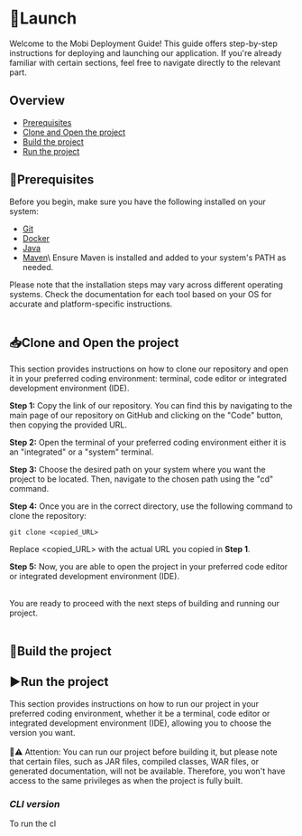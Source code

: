 # 🚀Launch

Welcome to the Mobi Deployment Guide! This guide offers step-by-step instructions for deploying and launching our application. If you're already familiar with certain sections, feel free to navigate directly to the relevant part.

## Overview
- [Prerequisites](#prerequisites)
- [Clone and Open the project](#clone-and-open-the-project)
- [Build the project](#build-the-project)
- [Run the project](#run-the-project)



## 📃Prerequisites
Before you begin, make sure you have the following installed on your system:

* [Git](https://git-scm.com/downloads)
* [Docker](https://www.docker.com/)
* [Java](https://www.oracle.com/java/technologies/downloads/)<!--( JDK8/JDK11 are supported by now) installed and JAVA_HOME set.-->
* [Maven](https://maven.apache.org/download.cgi?.)\
Ensure Maven is installed and added to your system's PATH as needed.

Please note that the installation steps may vary across different operating systems. Check the documentation for each tool based on your OS for accurate and platform-specific instructions.<br><br> 


## 📥Clone and Open the project
This section provides instructions on how to clone our repository and open it in your preferred coding environment: terminal, code editor or integrated development environment (IDE).

**Step 1:** Copy the link of our repository. You can find this by navigating to the main page of our repository on GitHub and clicking on the "Code" button, then copying the provided URL.  

**Step 2:** Open the terminal of your preferred coding environment either it is an "integrated" or a "system" terminal.

**Step 3:** Choose the desired path on your system where you want the project to be located. Then, navigate to the chosen path using the "cd" command.

**Step 4:** Once you are in the correct directory, use the following command to clone the repository:
```
git clone <copied_URL>
```
Replace <copied_URL> with the actual URL you copied in **Step 1**.

**Step 5:** Now, you are able to open the project in your preferred code editor or integrated development environment (IDE).<br><br> 

You are ready to proceed with the next steps of building and running our project.<br><br> 

## 🔨Build the project


## ▶️Run the project
This section provides instructions on how to run our project in your preferred coding environment, whether it be a terminal, code editor or integrated development environment (IDE), allowing you to choose the version you want.<br><br>
🚨⚠️ Attention: You can run our project before building it, but please note that certain files, such as JAR files, compiled classes, WAR files, or generated documentation, will not be available. Therefore, you won't have access to the same privileges as when the project is fully built.

### _CLI version_
To run the cl
<!--
## GUI version

To build our application successfully, it's essential to run specific Maven commands in the prescribed order. By executing these commands, you ensure a smooth and effective build process, making our application ready for use. Let's explore each command and its role in building our app.<br><br>

```
mvn clean
```
This command is used to clean the project by deleting the target directory. It ensures a fresh start by removing compiled classes, JARs and other build artifacts from previous builds.

```
mvn validate
```
The "validate" phase checks the project to ensure correctness and availability of all necessary information. Additionally, it performs the Checkstyle test to enforce high-quality Java coding standards.

```
mvn compile
```
During the "compile" phase, the source code of the project, located in the directory src/main/java, is compiled. The compiled bytecode is generated in the target/classes directory.

```
mvn test
```
The "test" phase executes the JUnit tests of the project, which are located in the directory src/test/java. This step ensures that the code meets the specified testing criteria.

```
mvn package
```
The "package" phase takes the compiled Java code, along with other resources and files, and packages them into an executable JAR file. In our case, the JAR file is named docker-application-1.0-SNAPSHOT-jar-with-dependencies.jar.

```
mvn verify
```
The "verify" phase runs checks to ensure that the packaged JAR file is valid and meets quality criteria. This step ensures that the build is of high quality and ready for deployment.<br><br>

Upon successful completion of the build process, an automatically generated 'target' folder emerges at the root of the project. This folder encapsulates key components essential for the application's functionality:<br><br>

1. Three JAR files: Direct your attention specifically to 'docker-application-1.0-SNAPSHOT-jar-with-dependencies.jar' representing the executable JAR file for our project.

2. Classes: This directory hosts compiled Java files originating from the 'src/main/java' location.

3. Test-classes: Within this section, compiled test Java files find their place, originating from the 'src/test/java' location.

4. Apidocs: This directory encompasses Javadoc comments from our Java classes, meticulously documented in the HTML format (refer to 'allclasses-index.html').
-->

